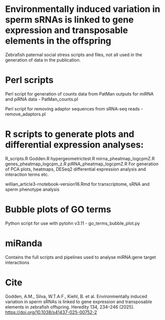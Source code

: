 # Environmentally induced variation in sperm sRNAs is linked to gene expression and transposable elements in the offspring

Zebrafish paternal social stress scripts and files, not all used in the generation of data in the publication.


# Perl scripts

Perl script for generation of counts data from PatMan outputs for miRNA and piRNA data - PatMan_counts.pl

Perl script for removing adaptor sequences from sRNA-seq reads - remove_adaptors.pl


# R scripts to generate plots and differential expression analyses:

R_scripts.R
Godden.R
hypergeometrictest.R
mirna_pheatmap_logcpmZ.R
genes_pheatmap_logcpm_z.R
piRNA_pheatmap_logcpmZ.R
For generation of PCA plots, heatmaps, DESeq2 differential expression analysis and interaction terms etc.

willian_article3-rnotebook-version16.Rmd for transcriptome, sRNA and sperm phenotype analysis

# Bubble plots of GO terms
Python script for use with pytohn v3.11 - go_terms_bubble_plot.py

# miRanda
Contains the full scripts and pipelines used to analyse miRNA:gene target interactions

# Cite
Godden, A.M., Silva, W.T.A.F., Kiehl, B. et al. Environmentally induced variation in sperm sRNAs is linked to gene expression and transposable elements in zebrafish offspring. Heredity 134, 234–246 (2025). https://doi.org/10.1038/s41437-025-00752-2
